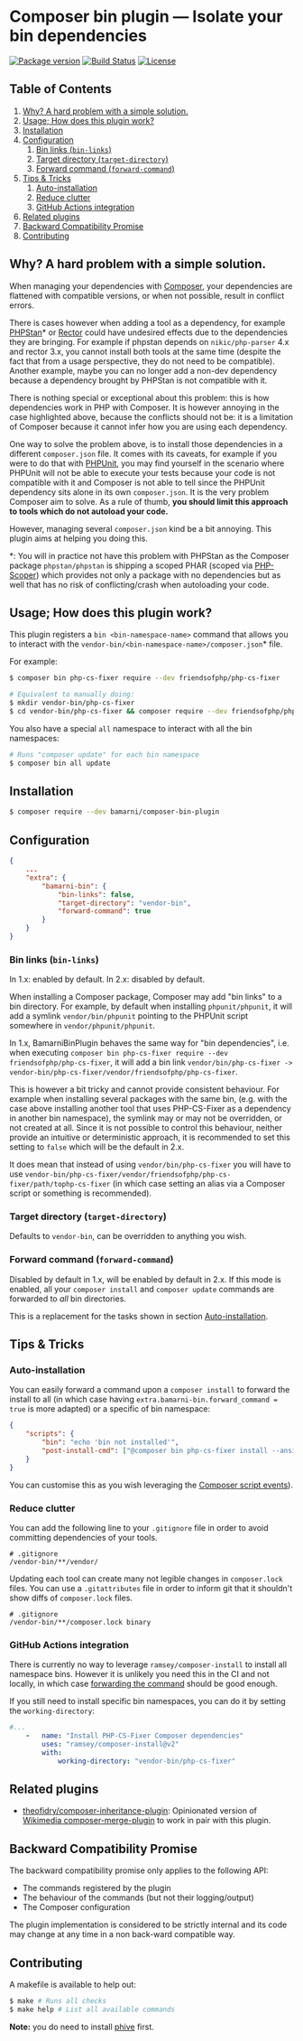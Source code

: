 # Composer bin plugin — Isolate your bin dependencies

[![Package version](http://img.shields.io/packagist/v/bamarni/composer-bin-plugin.svg?style=flat-square)](https://packagist.org/packages/bamarni/composer-bin-plugin)
[![Build Status](https://img.shields.io/travis/bamarni/composer-bin-plugin.svg?branch=master&style=flat-square)](https://travis-ci.org/bamarni/composer-bin-plugin?branch=master)
[![License](https://img.shields.io/badge/license-MIT-red.svg?style=flat-square)](LICENSE)


## Table of Contents

1. [Why? A hard problem with a simple solution.](#why-a-hard-problem-with-a-simple-solution)
1. [Usage; How does this plugin work?](#usage-how-does-this-plugin-work)
1. [Installation](#installation)
1. [Configuration](#configuration)
   1. [Bin links (`bin-links`)](#bin-links-bin-links)
   1. [Target directory (`target-directory`)](#target-directory-target-directory)
   1. [Forward command (`forward-command`)](#forward-command-forward-command)
1. [Tips & Tricks](#tips--tricks)
    1. [Auto-installation](#auto-installation)
    1. [Reduce clutter](#reduce-clutter)
    1. [GitHub Actions integration](#github-actions-integration)
1. [Related plugins](#related-plugins)
1. [Backward Compatibility Promise](#backward-compatibility-promise)
1. [Contributing](#contributing)


## Why? A hard problem with a simple solution.

When managing your dependencies with [Composer][composer], your dependencies are
flattened with compatible versions, or when not possible, result in conflict
errors.

There is cases however when adding a tool as a dependency, for example [PHPStan][phpstan]*
or [Rector][rector] could have undesired effects due to the dependencies they
are bringing. For example if phpstan depends on `nikic/php-parser` 4.x and rector
3.x, you cannot install both tools at the same time (despite the fact that from
a usage perspective, they do not need to be compatible). Another example, maybe
you can no longer add a non-dev dependency because a dependency brought by PHPStan
is not compatible with it.

There is nothing special or exceptional about this problem: this is how dependencies
work in PHP with Composer. It is however annoying in the case highlighted above,
because the conflicts should not be: it is a limitation of Composer because it
cannot infer how you are using each dependency.

One way to solve the problem above, is to install those dependencies in a 
different `composer.json` file. It comes with its caveats, for example if you
were to do that with [PHPUnit][phpunit], you may find yourself in the scenario
where PHPUnit will not be able to execute your tests because your code is not
compatible with it and Composer is not able to tell since the PHPUnit dependency
sits alone in its own `composer.json`. It is the very problem Composer aim to
solve. As a rule of thumb, **you should limit this approach to tools which do not
autoload your code.**

However, managing several `composer.json` kind be a bit annoying. This plugin
aims at helping you doing this.


*: You will in practice not have this problem with PHPStan as the Composer package
`phpstan/phpstan` is shipping a scoped PHAR (scoped via [PHP-Scoper][php-scoper])
which provides not only a package with no dependencies but as well that has no
risk of conflicting/crash when autoloading your code.


## Usage; How does this plugin work?

This plugin registers a `bin <bin-namespace-name>` command that allows you to
interact with the `vendor-bin/<bin-namespace-name>/composer.json`* file.

For example:

```bash
$ composer bin php-cs-fixer require --dev friendsofphp/php-cs-fixer

# Equivalent to manually doing:
$ mkdir vendor-bin/php-cs-fixer
$ cd vendor-bin/php-cs-fixer && composer require --dev friendsofphp/php-cs-fixer
```

You also have a special `all` namespace to interact with all the bin namespaces:

```bash
# Runs "composer update" for each bin namespace
$ composer bin all update
```


## Installation

```bash
$ composer require --dev bamarni/composer-bin-plugin
```


## Configuration

```json
{
    ...
    "extra": {
        "bamarni-bin": {
            "bin-links": false,
            "target-directory": "vendor-bin",
            "forward-command": true
        }
    }
}
```


### Bin links (`bin-links`)

In 1.x: enabled by default.
In 2.x: disabled by default.

When installing a Composer package, Composer may add "bin links" to a bin
directory. For example, by default when installing `phpunit/phpunit`, it will
add a symlink `vendor/bin/phpunit` pointing to the PHPUnit script somewhere in
`vendor/phpunit/phpunit`.

In 1.x, BamarniBinPlugin behaves the same way for "bin dependencies", i.e. when
executing `composer bin php-cs-fixer require --dev friendsofphp/php-cs-fixer`,
it will add a bin link `vendor/bin/php-cs-fixer -> vendor-bin/php-cs-fixer/vendor/friendsofphp/php-cs-fixer`.

This is however a bit tricky and cannot provide consistent behaviour. For example
when installing several packages with the same bin, (e.g. with the case above installing
another tool that uses PHP-CS-Fixer as a dependency in another bin namespace),
the symlink may or may not be overridden, or not created at all. Since it is not
possible to control this behaviour, neither provide an intuitive or deterministic
approach, it is recommended to set this setting to `false` which will be the
default in 2.x.

It does mean that instead of using `vendor/bin/php-cs-fixer` you will have to
use `vendor-bin/php-cs-fixer/vendor/friendsofphp/php-cs-fixer/path/tophp-cs-fixer`
(in which case setting an alias via a Composer script or something is recommended).


### Target directory (`target-directory`)

Defaults to `vendor-bin`, can be overridden to anything you wish.


### Forward command (`forward-command`)

Disabled by default in 1.x, will be enabled by default in 2.x. If this mode is
enabled, all your `composer install` and `composer update` commands are forwarded
to _all_ bin directories.

This is a replacement for the tasks shown in section [Auto-installation](#auto-installation).


## Tips & Tricks

### Auto-installation

You can easily forward a command upon a `composer install` to forward the install
to all (in which case having `extra.bamarni-bin.forward_command = true` is more
adapted) or a specific of bin namespace:

```json
{
    "scripts": {
        "bin": "echo 'bin not installed'",
        "post-install-cmd": ["@composer bin php-cs-fixer install --ansi"]
    }
}
```

You can customise this as you wish leveraging the [Composer script events][composer-script-events]).


### Reduce clutter

You can add the following line to your `.gitignore` file in order to avoid
committing dependencies of your tools.

```.gitignore
# .gitignore
/vendor-bin/**/vendor/
```

Updating each tool can create many not legible changes in `composer.lock` files.
You can use a `.gitattributes` file in order to inform git that it shouldn't show
diffs of `composer.lock` files.

```.gitattributes
# .gitignore
/vendor-bin/**/composer.lock binary
```

### GitHub Actions integration

There is currently no way to leverage `ramsey/composer-install` to install all
namespace bins. However it is unlikely you need this in the CI and not locally,
in which case [forwarding the command](#forward-command-forward-command) should
be good enough.

If you still need to install specific bin namespaces, you can do it by setting
the `working-directory`:

```yaml
#...
    -   name: "Install PHP-CS-Fixer Composer dependencies"
        uses: "ramsey/composer-install@v2"
        with:
            working-directory: "vendor-bin/php-cs-fixer"
```



## Related plugins

* [theofidry/composer-inheritance-plugin][theofidry-composer-inheritance-plugin]: Opinionated version
  of [Wikimedia composer-merge-plugin][wikimedia-composer-merge-plugin] to work in pair with this plugin.


## Backward Compatibility Promise

The backward compatibility promise only applies to the following API:

- The commands registered by the plugin
- The behaviour of the commands (but not their logging/output)
- The Composer configuration

The plugin implementation is considered to be strictly internal and its code may
change at any time in a non back-ward compatible way.


## Contributing

A makefile is available to help out:

```bash
$ make # Runs all checks
$ make help # List all available commands
```

**Note:** you do need to install [phive][phive] first.


[composer]: https://getcomposer.org
[composer-script-events]: https://getcomposer.org/doc/articles/scripts.md#command-events
[phive]: https://phar.io/
[php-scoper]: https://github.com/humbug/php-scoper
[phpstan]: https://phpstan.org/
[phpunit]: https://github.com/sebastianbergmann/phpunit
[rector]: https://github.com/rectorphp/rector
[symfony-bc-policy]: https://symfony.com/doc/current/contributing/code/bc.html
[theofidry-composer-inheritance-plugin]: https://github.com/theofidry/composer-inheritance-plugin
[wikimedia-composer-merge-plugin]: https://github.com/wikimedia/composer-merge-plugin
